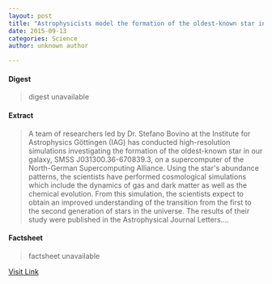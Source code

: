 ```yaml
---
layout: post
title: "Astrophysicists model the formation of the oldest-known star in our galaxy"
date: 2015-09-13
categories: Science
author: unknown author

---
```



#### Digest
>digest unavailable

#### Extract
>A team of researchers led by Dr. Stefano Bovino at the Institute for Astrophysics Göttingen (IAG) has conducted high-resolution simulations investigating the formation of the oldest-known star in our galaxy, SMSS J031300.36-670839.3, on a supercomputer of the North-German Supercomputing Alliance. Using the star's abundance patterns, the scientists have performed cosmological simulations which include the dynamics of gas and dark matter as well as the chemical evolution. From this simulation, the scientists expect to obtain an improved understanding of the transition from the first to the second generation of stars in the universe. The results of their study were published in the Astrophysical Journal Letters....

#### Factsheet
>factsheet unavailable

[Visit Link](http://phys.org/news325264792.html)


